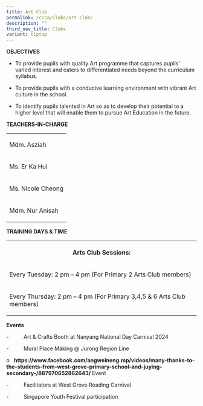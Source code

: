 ```yaml
---
title: Art Club
permalink: /ccca/clubs/art-club/
description: ""
third_nav_title: Clubs
variant: tiptap
---
```

<p><strong>OBJECTIVES</strong>
</p>
<ul>
<li>
<p>To provide pupils with quality Art programme that captures pupils’ varied
interest and caters to differentiated needs beyond the curriculum syllabus.</p>
</li>
<li>
<p>To provide pupils with a conducive learning environment with vibrant Art
culture in the school.</p>
</li>
<li>
<p>To identify pupils talented in Art so as to develop their potential to
a higher level that will enable them to pursue Art Education in the future.</p>
</li>
</ul>
<p><strong>TEACHERS-IN-CHARGE</strong>
</p>
<table style="minWidth: 25px">
<colgroup>
<col>
</colgroup>
<tbody>
<tr>
<td rowspan="1" colspan="1">
<p>Mdm. Asziah</p>
</td>
</tr>
<tr>
<td rowspan="1" colspan="1">
<p>Ms. Er Ka Hui</p>
</td>
</tr>
<tr>
<td rowspan="1" colspan="1">
<p>Ms. Nicole Cheong</p>
</td>
</tr>
<tr>
<td rowspan="1" colspan="1">
<p>Mdm. Nur Anisah</p>
</td>
</tr>
</tbody>
</table>
<p><strong>TRAINING DAYS &amp; TIME</strong>
</p>
<table style="minWidth: 25px">
<colgroup>
<col>
</colgroup>
<tbody>
<tr>
<th rowspan="1" colspan="1">
<p>Arts Club Sessions:</p>
</th>
</tr>
<tr>
<td rowspan="1" colspan="1">
<p>Every Tuesday: 2 pm – 4 pm (For Primary 2 Arts Club members)</p>
</td>
</tr>
<tr>
<td rowspan="1" colspan="1">
<p>Every Thursday: 2 pm – 4 pm (For Primary 3,4,5 &amp; 6 Arts Club members)</p>
</td>
</tr>
</tbody>
</table>
<p><strong>Events</strong>
</p>
<p>-&nbsp;&nbsp;&nbsp;&nbsp;&nbsp;&nbsp;&nbsp;&nbsp;&nbsp; Art &amp; Crafts
Booth at Nanyang National Day Carnival 2024</p>
<p>-&nbsp;&nbsp;&nbsp;&nbsp;&nbsp;&nbsp;&nbsp;&nbsp;&nbsp; Mural Place Making
@ Jurong Region Line</p>
<p>o&nbsp;&nbsp; <strong><a rel="noopener noreferrer nofollow" target="_blank">https://www.facebook.com/angweineng.mp/videos/many-thanks-to-the-students-from-west-grove-primary-school-and-juying-secondary-/887970652862643/</a> </strong>Event</p>
<p>-&nbsp;&nbsp;&nbsp;&nbsp;&nbsp;&nbsp;&nbsp;&nbsp;&nbsp; Facilitators at
West Grove Reading Carnival</p>
<p>-&nbsp;&nbsp;&nbsp;&nbsp;&nbsp;&nbsp;&nbsp;&nbsp;&nbsp; Singapore Youth
Festival participation</p>
<p></p>